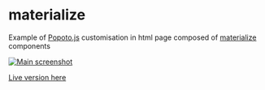 # materialize

Example of [Popoto.js](http://popotojs.com/) customisation in html page composed of [materialize](http://materializecss.com/) components 

[![Main screenshot](https://nhogs.github.io/popoto-examples/materialize/screen/main.png "Main screenshot")](https://nhogs.github.io/popoto-examples/materialize/index.html)

[Live version here](https://nhogs.github.io/popoto-examples/materialize/index.html)
